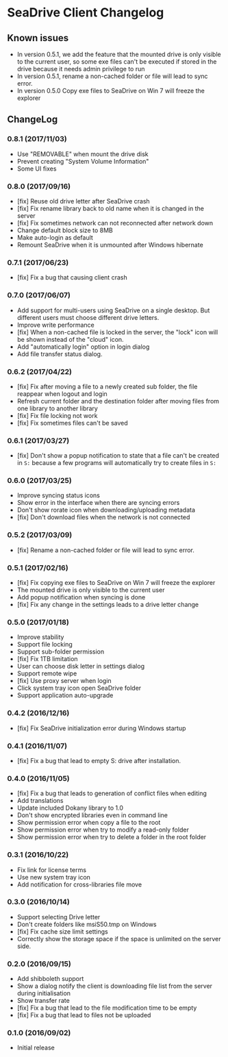 # SeaDrive Client Changelog

## Known issues

* In version 0.5.1, we add the feature that the mounted drive is only visible to the current user, so some exe files can't be executed if stored in the drive because it needs admin privilege to run
* In version 0.5.1, rename a non-cached folder or file will lead to sync error.
* In version 0.5.0 Copy exe files to SeaDrive on Win 7 will freeze the explorer

## ChangeLog

### 0.8.1 (2017/11/03)

* Use "REMOVABLE" when mount the drive disk
* Prevent creating "System Volume Information"
* Some UI fixes

### 0.8.0 (2017/09/16)

* [fix] Reuse old drive letter after SeaDrive crash
* [fix] Fix rename library back to old name when it is changed in the server
* [fix] Fix sometimes network can not reconnected after network down
* Change default block size to 8MB
* Make auto-login as default
* Remount SeaDrive when it is unmounted after Windows hibernate


### 0.7.1 (2017/06/23)

* [fix] Fix a bug that causing client crash

### 0.7.0 (2017/06/07)

* Add support for multi-users using SeaDrive on a single desktop. But different users must choose different drive letters.
* Improve write performance
* [fix] When a non-cached file is locked in the server, the "lock" icon will be shown instead of the "cloud" icon.
* Add "automatically login" option in login dialog
* Add file transfer status dialog.

### 0.6.2 (2017/04/22)

* [fix] Fix after moving a file to a newly created sub folder, the file reappear when logout and login
* Refresh current folder and the destination folder after moving files from one library to another library
* [fix] Fix file locking not work
* [fix] Fix sometimes files can't be saved

### 0.6.1 (2017/03/27)

* [fix] Don't show a popup notification to state that a file can't be created in `S:` because a few programs will automatically try to create files in `S:`

### 0.6.0 (2017/03/25)

* Improve syncing status icons
* Show error in the interface when there are syncing errors
* Don't show rorate icon when downloading/uploading metadata
* [fix] Don't download files when the network is not connected


### 0.5.2 (2017/03/09)

* [fix] Rename a non-cached folder or file will lead to sync error.

### 0.5.1 (2017/02/16)

* [fix] Fix copying exe files to SeaDrive on Win 7 will freeze the explorer
* The mounted drive is only visible to the current user
* Add popup notification when syncing is done
* [fix] Fix any change in the settings leads to a drive letter change

### 0.5.0 (2017/01/18)

* Improve stability
* Support file locking
* Support sub-folder permission
* [fix] Fix 1TB limitation
* User can choose disk letter in settings dialog
* Support remote wipe
* [fix] Use proxy server when login
* Click system tray icon open SeaDrive folder
* Support application auto-upgrade

### 0.4.2 (2016/12/16)

* [fix] Fix SeaDrive initialization error during Windows startup

### 0.4.1 (2016/11/07)

* [fix] Fix a bug that lead to empty S: drive after installation.

### 0.4.0 (2016/11/05)

* [fix] Fix a bug that leads to generation of conflict files when editing
* Add translations
* Update included Dokany library to 1.0
* Don't show encrypted libraries even in command line
* Show permission error when copy a file to the root
* Show permission error when try to modify a read-only folder
* Show permission error when try to delete a folder in the root folder

### 0.3.1 (2016/10/22)

* Fix link for license terms
* Use new system tray icon
* Add notification for cross-libraries file move

### 0.3.0 (2016/10/14)

* Support selecting Drive letter
* Don't create folders like msiS50.tmp on Windows
* [fix] Fix cache size limit settings
* Correctly show the storage space if the space is unlimited on the server side.

### 0.2.0 (2016/09/15)

* Add shibboleth support
* Show a dialog notify the client is downloading file list from the server during initialisation
* Show transfer rate
* [fix] Fix a bug that lead to the file modification time to be empty
* [fix] Fix a bug that lead to files not be uploaded

### 0.1.0 (2016/09/02)

* Initial release
